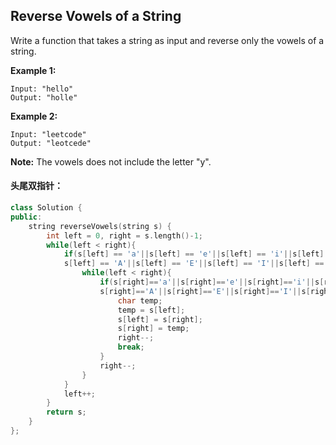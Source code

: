 ## Reverse Vowels of a String

Write a function that takes a string as input and reverse only the vowels of a string.

**Example 1:**

```
Input: "hello"
Output: "holle"
```

**Example 2:**

```
Input: "leetcode"
Output: "leotcede"
```

**Note:**
The vowels does not include the letter "y".

#### 头尾双指针：

```c++
class Solution {
public:
    string reverseVowels(string s) {
        int left = 0, right = s.length()-1;
        while(left < right){
            if(s[left] == 'a'||s[left] == 'e'||s[left] == 'i'||s[left] == 'o'||s[left] == 'u'||
            s[left] == 'A'||s[left] == 'E'||s[left] == 'I'||s[left] == 'O'||s[left] == 'U'){
                while(left < right){
                    if(s[right]=='a'||s[right]=='e'||s[right]=='i'||s[right]=='o'||s[right]=='u'||
                    s[right]=='A'||s[right]=='E'||s[right]=='I'||s[right]=='O'||s[right]=='U'){
                        char temp;
                        temp = s[left];
                        s[left] = s[right];
                        s[right] = temp;
                        right--;
                        break;
                    }
                    right--;
                }
            }
            left++;
        }
        return s;
    }
};
```

